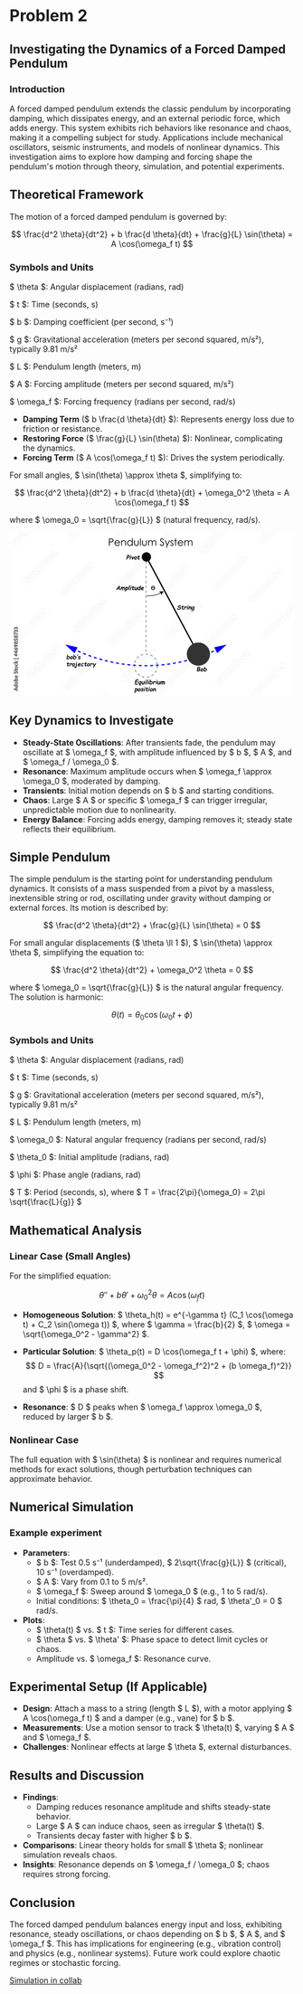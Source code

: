 # Problem 2
## Investigating the Dynamics of a Forced Damped Pendulum

### Introduction
A forced damped pendulum extends the classic pendulum by incorporating damping, which dissipates energy, and an external periodic force, which adds energy. This system exhibits rich behaviors like resonance and chaos, making it a compelling subject for study. Applications include mechanical oscillators, seismic instruments, and models of nonlinear dynamics. This investigation aims to explore how damping and forcing shape the pendulum's motion through theory, simulation, and potential experiments.

## Theoretical Framework
The motion of a forced damped pendulum is governed by:

$$
\frac{d^2 \theta}{dt^2} + b \frac{d \theta}{dt} + \frac{g}{L} \sin(\theta) = A \cos(\omega_f t)
$$

### Symbols and Units
 $ \theta $: Angular displacement (radians, rad)

 $ t $: Time (seconds, s)

 $ b $: Damping coefficient (per second, s⁻¹)

 $ g $: Gravitational acceleration (meters per second squared, m/s²), 
 typically 9.81 m/s²

 $ L $: Pendulum length (meters, m)

 $ A $: Forcing amplitude (meters per second squared, m/s²)
 
 $ \omega_f $: Forcing frequency (radians per second, rad/s)

- **Damping Term** ($ b \frac{d \theta}{dt} $): Represents energy loss due to friction or resistance.
- **Restoring Force** ($ \frac{g}{L} \sin(\theta) $): Nonlinear, complicating the dynamics.
- **Forcing Term** ($ A \cos(\omega_f t) $): Drives the system periodically.

For small angles, $ \sin(\theta) \approx \theta $, simplifying to:

$$
\frac{d^2 \theta}{dt^2} + b \frac{d \theta}{dt} + \omega_0^2 \theta = A \cos(\omega_f t)
$$

where $ \omega_0 = \sqrt{\frac{g}{L}} $ (natural frequency, rad/s).

![alt text](image-4.png)

## Key Dynamics to Investigate
- **Steady-State Oscillations**: After transients fade, the pendulum may oscillate at $ \omega_f $, with amplitude influenced by $ b $, $ A $, and $ \omega_f / \omega_0 $.
- **Resonance**: Maximum amplitude occurs when $ \omega_f \approx \omega_0 $, moderated by damping.
- **Transients**: Initial motion depends on $ b $ and starting conditions.
- **Chaos**: Large $ A $ or specific $ \omega_f $ can trigger irregular, unpredictable motion due to nonlinearity.
- **Energy Balance**: Forcing adds energy, damping removes it; steady state reflects their equilibrium.

## Simple Pendulum
The simple pendulum is the starting point for understanding pendulum dynamics. It consists of a mass suspended from a pivot by a massless, inextensible string or rod, oscillating under gravity without damping or external forces. Its motion is described by:

$$
\frac{d^2 \theta}{dt^2} + \frac{g}{L} \sin(\theta) = 0
$$

For small angular displacements ($ \theta \ll 1 $), $ \sin(\theta) \approx \theta $, simplifying the equation to:

$$
\frac{d^2 \theta}{dt^2} + \omega_0^2 \theta = 0
$$

where $ \omega_0 = \sqrt{\frac{g}{L}} $ is the natural angular frequency. The solution is harmonic:

$$
\theta(t) = \theta_0 \cos(\omega_0 t + \phi)
$$

### Symbols and Units
 $ \theta $: Angular displacement (radians, rad)

 $ t $: Time (seconds, s)

 $ g $: Gravitational acceleration (meters per second squared, m/s²), typically 9.81 m/s²

 $ L $: Pendulum length (meters, m)

 $ \omega_0 $: Natural angular frequency (radians per second, rad/s)

 $ \theta_0 $: Initial amplitude (radians, rad)

 $ \phi $: Phase angle (radians, rad)

 $ T $: Period (seconds, s), where $ T = \frac{2\pi}{\omega_0} = 2\pi \sqrt{\frac{L}{g}} $

## Mathematical Analysis

### Linear Case (Small Angles)
For the simplified equation:

$$
\theta'' + b \theta' + \omega_0^2 \theta = A \cos(\omega_f t)
$$

- **Homogeneous Solution**: $ \theta_h(t) = e^{-\gamma t} (C_1 \cos(\omega t) + C_2 \sin(\omega t)) $, where $ \gamma = \frac{b}{2} $, $ \omega = \sqrt{\omega_0^2 - \gamma^2} $.
- **Particular Solution**: $ \theta_p(t) = D \cos(\omega_f t + \phi) $, where:
  $$
  D = \frac{A}{\sqrt{(\omega_0^2 - \omega_f^2)^2 + (b \omega_f)^2}}
  $$
  and $ \phi $ is a phase shift.

- **Resonance**: $ D $ peaks when $ \omega_f \approx \omega_0 $, reduced by larger $ b $.

### Nonlinear Case
The full equation with $ \sin(\theta) $ is nonlinear and requires numerical methods for exact solutions, though perturbation techniques can approximate behavior.

## Numerical Simulation

### Example experiment

- **Parameters**:
  - $ b $: Test 0.5 s⁻¹ (underdamped), $ 2\sqrt{\frac{g}{L}} $ (critical), 10 s⁻¹ (overdamped).
  - $ A $: Vary from 0.1 to 5 m/s².
  - $ \omega_f $: Sweep around $ \omega_0 $ (e.g., 1 to 5 rad/s).
  - Initial conditions: $ \theta_0 = \frac{\pi}{4} $ rad, $ \theta'_0 = 0 $ rad/s.
- **Plots**:
  - $ \theta(t) $ vs. $ t $: Time series for different cases.
  - $ \theta $ vs. $ \theta' $: Phase space to detect limit cycles or chaos.
  - Amplitude vs. $ \omega_f $: Resonance curve.

## Experimental Setup (If Applicable)
- **Design**: Attach a mass to a string (length $ L $), with a motor applying $ A \cos(\omega_f t) $ and a damper (e.g., vane) for $ b $.
- **Measurements**: Use a motion sensor to track $ \theta(t) $, varying $ A $ and $ \omega_f $.
- **Challenges**: Nonlinear effects at large $ \theta $, external disturbances.

## Results and Discussion
- **Findings**:
  - Damping reduces resonance amplitude and shifts steady-state behavior.
  - Large $ A $ can induce chaos, seen as irregular $ \theta(t) $.
  - Transients decay faster with higher $ b $.
- **Comparisons**: Linear theory holds for small $ \theta $; nonlinear simulation reveals chaos.
- **Insights**: Resonance depends on $ \omega_f / \omega_0 $; chaos requires strong forcing.

## Conclusion
The forced damped pendulum balances energy input and loss, exhibiting resonance, steady oscillations, or chaos depending on $ b $, $ A $, and $ \omega_f $. This has implications for engineering (e.g., vibration control) and physics (e.g., nonlinear systems). Future work could explore chaotic regimes or stochastic forcing.

[Simulation in collab](https://colab.research.google.com/drive/14HV1BIjMX1YDGW0z-BtBkJoUXG2uz6u2?usp=sharing)


